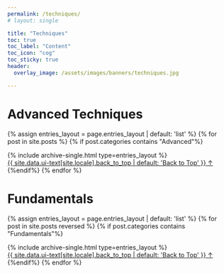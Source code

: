 ```yaml
---
permalink: /techniques/
# layout: single

title: "Techniques"
toc: true
toc_label: "Content"
toc_icon: "cog"
toc_sticky: true
header:
  overlay_image: /assets/images/banners/techniques.jpg

---
```

# Advanced Techniques

{% assign entries_layout = page.entries_layout | default: 'list' %}
{% for post in site.posts %}
{% if post.categories contains "Advanced"%}
<section id="Advanced" class="taxonomy__section">
    <div class="entries-{{ entries_layout }}">
        {% include archive-single.html type=entries_layout %}
    </div>
    <a href="#page-title" class="back-to-top">{{ site.data.ui-text[site.locale].back_to_top | default: 'Back to Top' }} &uarr;</a>
  </section>
{%endif%}
{% endfor %}

# Fundamentals

{% assign entries_layout = page.entries_layout | default: 'list' %}
{% for post in site.posts reversed %}
{% if post.categories contains "Fundamentals"%}
<section id="Fundamentals" class="taxonomy__section">
    <div class="entries-{{ entries_layout }}">
    {% include archive-single.html type=entries_layout %}
      </div>
      <a href="#page-title" class="back-to-top">{{ site.data.ui-text[site.locale].back_to_top | default: 'Back to Top' }} &uarr;</a>
  </section>
{%endif%}
{% endfor %}

